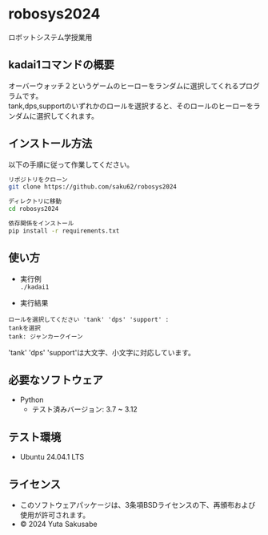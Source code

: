 # robosys2024
ロボットシステム学授業用

## kadai1コマンドの概要
オーバーウォッチ２というゲームのヒーローをランダムに選択してくれるプログラムです。  
tank,dps,supportのいずれかのロールを選択すると、そのロールのヒーローをランダムに選択してくれます。


## インストール方法
以下の手順に従って作業してください。  
```bash
リポジトリをクローン  
git clone https://github.com/saku62/robosys2024

ディレクトリに移動  
cd robosys2024

依存関係をインストール  
pip install -r requirements.txt
```


## 使い方
- 実行例  
```./kadai1```

- 実行結果  
```
ロールを選択してください 'tank' 'dps' 'support' :
tankを選択   
tank: ジャンカークイーン
```  
'tank' 'dps' 'support'は大文字、小文字に対応しています。　　


## 必要なソフトウェア
- Python
  - テスト済みバージョン: 3.7 ~ 3.12

## テスト環境
- Ubuntu 24.04.1 LTS

## ライセンス
- このソフトウェアパッケージは、3条項BSDライセンスの下、再頒布および使用が許可されます。
- © 2024 Yuta Sakusabe
